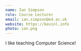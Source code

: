 ```yaml
---
name: Ian Simpson
role: Course Lecturer
email: ian.simpson@ed.ac.uk
website: https://kevinl.info
photo: ian.png
---
```


I like teaching Computer Science!